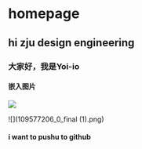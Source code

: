 # homepage
## hi zju design engineering
### 大家好，我是Yoi-io
#### 嵌入图片
![](https://media.springernature.com/lw685/springer-static/image/art%3A10.1038%2Fs41587-019-0045-y/MediaObjects/41587_2019_45_Fig1_HTML.png?as=webp)

![](109577206_0_final (1).png)

#### i want to pushu to github


